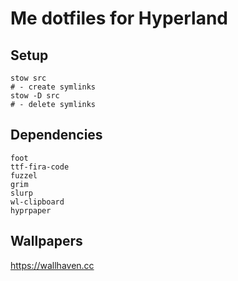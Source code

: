 # Me dotfiles for Hyperland

## Setup
```
stow src
# - create symlinks
stow -D src
# - delete symlinks
```

## Dependencies
```
foot
ttf-fira-code
fuzzel
grim
slurp
wl-clipboard
hyprpaper
```

## Wallpapers 
https://wallhaven.cc
